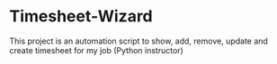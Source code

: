 # Timesheet-Wizard
This project is an automation script to show, add, remove, update and create timesheet for my job (Python instructor) 
